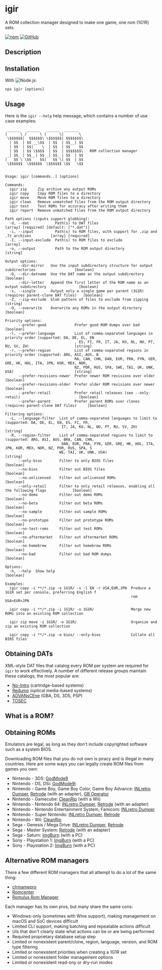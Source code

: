 # igir

A ROM collection manager designed to make one game, one rom (1G1R) sets.

[![npm](https://badgen.net/npm/v/igir?icon=npm)](https://www.npmjs.com/package/igir)
[![GitHub](https://badgen.net/badge/emmercm/metalsmith-vega/purple?icon=github)](https://github.com/emmercm/metalsmith-vega)

## Description

## Installation

With ![Node.js](https://badgen.net/npm/node/igir):

```shell
npx igir [options]
```

## Usage

Here is the `igir --help` help message, which contains a number of use case examples:

```help
 ______   ______   ______  _______  
|      \ /      \ |      \|       \ 
 \$$$$$$|  $$$$$$\ \$$$$$$| $$$$$$$\
  | $$  | $$ __\$$  | $$  | $$__| $$
  | $$  | $$|    \  | $$  | $$    $$
  | $$  | $$ \$$$$  | $$  | $$$$$$$\   ROM collection manager
 _| $$_ | $$__| $$ _| $$_ | $$  | $$
|   $$ \ \$$    $$|   $$ \| $$  | $$
 \$$$$$$  \$$$$$$  \$$$$$$ \$$   \$$


Usage: igir [commands..] [options]

Commands:
  igir zip     Zip archive any output ROMs
  igir copy    Copy ROM files to a directory
  igir move    Move ROM files to a directory
  igir clean   Remove unmatched files from the ROM output directory
  igir test    Test ROMs for accuracy after writing them
  igir report  Remove unmatched files from the ROM output directory

Path options (inputs support globbing):
  -d, --dat            Path(s) to DAT files                            [array] [required] [default: ["*.dat"]]
  -i, --input          Path(s) to ROM files, with support for .zip and .7z archives         [array] [required]
  -I, --input-exclude  Path(s) to ROM files to exclude                                                 [array]
  -o, --output         Path to the ROM output directory                                               [string]

Output options:
      --dir-mirror   Use the input subdirectory structure for output subdirectories                  [boolean]
  -D, --dir-datname  Use the DAT name as the output subdirectory                                     [boolean]
      --dir-letter   Append the first letter of the ROM name as an output subdirectory               [boolean]
  -s, --single       Output only a single game per parent (1G1R) (requires parent-clone DAT files)   [boolean]
  -Z, --zip-exclude  Glob pattern of files to exclude from zipping                                    [string]
  -O, --overwrite    Overwrite any ROMs in the output directory                                      [boolean]

Priority options:
      --prefer-good             Prefer good ROM dumps over bad                                       [boolean]
  -l, --prefer-language         List of comma-separated languages in priority order (supported: DA, DE, EL, EN
                                , ES, FI, FR, IT, JA, KO, NL, NO, PT, RU, SV, ZH)                     [string]
  -r, --prefer-region           List of comma-separated regions in priority order (supported: ARG, ASI, AUS, B
                                RA, CAN, CHN, DAN, EUR, FRA, FYN, GER, GRE, HK, HOL, ITA, JPN, KOR, MEX, NOR,
                                NZ, POR, RUS, SPA, SWE, TAI, UK, UNK, USA)                            [string]
      --prefer-revisions-newer  Prefer newer ROM revisions over older                                [boolean]
      --prefer-revisions-older  Prefer older ROM revisions over newer                                [boolean]
      --prefer-retail           Prefer retail releases (see --only-retail)                           [boolean]
      --prefer-parent           Prefer parent ROMs over clones (requires parent-clone DAT files)     [boolean]

Filtering options:
  -L, --language-filter  List of comma-separated languages to limit to (supported: DA, DE, EL, EN, ES, FI, FR,
                          IT, JA, KO, NL, NO, PT, RU, SV, ZH)                                         [string]
  -R, --region-filter    List of comma-separated regions to limit to (supported: ARG, ASI, AUS, BRA, CAN, CHN,
                          DAN, EUR, FRA, FYN, GER, GRE, HK, HOL, ITA, JPN, KOR, MEX, NOR, NZ, POR, RUS, SPA, S
                         WE, TAI, UK, UNK, USA)                                                       [string]
      --only-bios        Filter to only BIOS files                                                   [boolean]
      --no-bios          Filter out BIOS files                                                       [boolean]
      --no-unlicensed    Filter out unlicensed ROMs                                                  [boolean]
      --only-retail      Filter to only retail releases, enabling all the following flags            [boolean]
      --no-demo          Filter out demo ROMs                                                        [boolean]
      --no-beta          Filter out beta ROMs                                                        [boolean]
      --no-sample        Filter out sample ROMs                                                      [boolean]
      --no-prototype     Filter out prototype ROMs                                                   [boolean]
      --no-test-roms     Filter out test ROMs                                                        [boolean]
      --no-aftermarket   Filter out aftermarket ROMs                                                 [boolean]
      --no-homebrew      Filter out homebrew ROMs                                                    [boolean]
      --no-bad           Filter out bad ROM dumps                                                    [boolean]

Options:
  -h, --help  Show help                                                                              [boolean]

Examples:
  igir copy -i **/*.zip -o 1G1R/ -s -l EN -r USA,EUR,JPN  Produce a 1G1R set per console, preferring English f
                                                          rom USA>EUR>JPN

  igir copy -i **/*.zip -i 1G1R/ -o 1G1R/                 Merge new ROMs into an existing ROM collection

  igir zip move -i 1G1R/ -o 1G1R/                         Organize and zip an existing ROM collection

  igir copy -i **/*.zip -o bios/ --only-bios              Collate all BIOS files
```

## Obtaining DATs

XML-style DAT files that catalog every ROM per system are required for `igir` to work effectively. A number of different release groups maintain these catalogs, the most popular are:

- [No-Intro](https://datomatic.no-intro.org/index.php?page=download&s=64) (cartridge-based systems)
- [Redump](http://redump.org/downloads/) (optical media-based systems)
- [ADVANsCEne](https://www.advanscene.com/html/dats.php) (GBA, DS, 3DS, PSP)
- [TOSEC](https://www.tosecdev.org/downloads/category/22-datfiles)

## What is a ROM?

## Obtaining ROMs

Emulators are legal, as long as they don't include copyrighted software such as a system BIOS.

Downloading ROM files that you do not own is piracy and is illegal in many countries. Here are some ways you can legally create ROM files from games you own:

- Nintendo - 3DS: [GodMode9](https://github.com/d0k3/GodMode9)
- Nintendo - DS, DSi: [GodMode9i](https://github.com/DS-Homebrew/GodMode9i)
- Nintendo - Game Boy, Game Boy Color, Game Boy Advance: [INLretro Dumper](https://www.infiniteneslives.com/inlretro.php), [Retrode](https://www.retrode.com/) (with an adapter), [GB Operator](https://www.epilogue.co/product/gb-operator)
- Nintendo - Gamecube: [CleanRip](https://wiibrew.org/wiki/CleanRip) (with a Wii)
- Nintendo - Nintendo 64: [INLretro Dumper](https://www.infiniteneslives.com/inlretro.php), [Retrode](https://www.retrode.com/) (with an adapter)
- Nintendo - Nintendo Entertainment System, Famicom: [INLretro Dumper](https://www.infiniteneslives.com/inlretro.php)
- Nintendo - Super Nintendo: [INLretro Dumper](https://www.infiniteneslives.com/inlretro.php), [Retrode](https://www.retrode.com/)
- Nintendo - Wii: [CleanRip](https://wiibrew.org/wiki/CleanRip)
- Sega - Genesis / Mega Drive: [INLretro Dumper](https://www.infiniteneslives.com/inlretro.php), [Retrode](https://www.retrode.com/)
- Sega - Master System: [Retrode](https://www.retrode.com/) (with an adapter)
- Sega - Saturn: [ImgBurn](https://ninite.com/ImgBurn/) (with a PC)
- Sony - Playstation 1: [ImgBurn](https://ninite.com/ImgBurn/) (with a PC)
- Sony - Playstation 2: [ImgBurn](https://ninite.com/ImgBurn/) (with a PC)

## Alternative ROM managers

There a few different ROM managers that all attempt to do a lot of the same thing:

- [clrmamepro](https://mamedev.emulab.it/clrmamepro/)
- [Romcenter](http://www.romcenter.com/)
- [Romulus Rom Manager](https://romulus.cc/)

Each manager has its own pros, but many share the same cons:

- Windows-only (sometimes with Wine support), making management on macOS and SoC devices difficult 
- Limited CLI support, making batching and repeatable actions difficult
- UIs that don't clearly state what actions can be or are being performed
- Required proprietary database setup step
- Limited or nonexistent parent/clone, region, language, version, and ROM type filtering
- Limited or nonexistent priorities when creating a 1G1R set
- Limited or nonexistent folder management options
- Limited or nonexistent read-ony or dry-run modes
